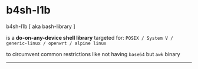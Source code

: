 # b4sh-l1b

b4sh-l1b [ aka bash-library ]

is a **do-on-any-device shell library** targeted for:
 `POSIX / System V / generic-linux / openwrt / alpine linux `

to circumvent common restrictions like not having `base64` but `awk` binary


---
